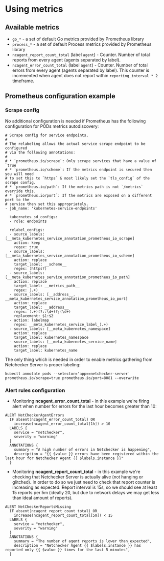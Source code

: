 Using metrics
=============

## Available metrics

* `go_*` - a set of default Go metrics provided by Prometheus library
* `process_*` - a set of default Process metrics provided by Prometheus library
* `ncagent_report_count_total` (label `agent`) - Counter. Number of total
   reports from every agent (agents separated by label).
* `ncagent_error_count_total` (label `agent`) - Counter. Number of total errors
   from every agent (agents separated by label). This counter is incremented
   when agent does not report within `reporting_interval * 2` timeframe.

## Prometheus configuration example

### Scrape config

No additional configuration is needed if Prometheus has the following
configuration for PODs metrics autodiscovery:

```
# Scrape config for service endpoints.
#
# The relabeling allows the actual service scrape endpoint to be configured
# via the following annotations:
#
# * `prometheus.io/scrape`: Only scrape services that have a value of `true`
# * `prometheus.io/scheme`: If the metrics endpoint is secured then you will need
# to set this to `https` & most likely set the `tls_config` of the scrape config.
# * `prometheus.io/path`: If the metrics path is not `/metrics` override this.
# * `prometheus.io/port`: If the metrics are exposed on a different port to the
# service then set this appropriately.
- job_name: 'kubernetes-service-endpoints'

  kubernetes_sd_configs:
  - role: endpoints

  relabel_configs:
  - source_labels: [__meta_kubernetes_service_annotation_prometheus_io_scrape]
    action: keep
    regex: true
  - source_labels: [__meta_kubernetes_service_annotation_prometheus_io_scheme]
    action: replace
    target_label: __scheme__
    regex: (https?)
  - source_labels: [__meta_kubernetes_service_annotation_prometheus_io_path]
    action: replace
    target_label: __metrics_path__
    regex: (.+)
  - source_labels: [__address__, __meta_kubernetes_service_annotation_prometheus_io_port]
    action: replace
    target_label: __address__
    regex: (.+)(?::\d+)?;(\d+)
    replacement: $1:$2
  - action: labelmap
    regex: __meta_kubernetes_service_label_(.+)
  - source_labels: [__meta_kubernetes_namespace]
    action: replace
    target_label: kubernetes_namespace
  - source_labels: [__meta_kubernetes_service_name]
    action: replace
    target_label: kubernetes_name
```

The only thing which is needed in order to enable metrics gathering from
Netchecker Server is proper labeling:

```
kubectl annotate pods --selector='app==netchecker-server' prometheus.io/scrape=true prometheus.io/port=8081 --overwrite
```

### Alert rules configuration

* Monitoring **ncagent_error_count_total** - in this example we're firing alert
  when number for errors for the last hour becomes greater than 10:

```
ALERT NetCheckerAgentErrors
  IF absent(ncagent_error_count_total) OR
    increase(ncagent_error_count_total[1h]) > 10
  LABELS {
    service = "netchecker",
    severity = "warning"
  }
  ANNOTATIONS {
    summary = "A high number of errors in Netchecker is happening",
    description = "{{ $value }} errors have been registered within the last hour for Netchecker Agent {{ $labels.instance }}"
  }
```

* Monitoring **ncagent_report_count_total** - in this example we're checking that
  Netchecker Server is actually alive (not hanging or glitched). In order to do
  so we just need to check that report counter is increasing as expected.
  Report interval is 15s, so we should see at least 15 reports per 5m (ideally
  20, but due to network delays we may get less than ideal amount of reports).

```
ALERT NetCheckerReportsMissing
  IF absent(ncagent_report_count_total) OR
    increase(ncagent_report_count_total[5m]) < 15
  LABELS {
    service = "netchecker",
    severity = "warning"
  }
  ANNOTATIONS {
    summary = "The number of agent reports is lower than expected",
    description = "Netchecker Agent {{ $labels.instance }} has reported only {{ $value }} times for the last 5 minutes",
  }
```
